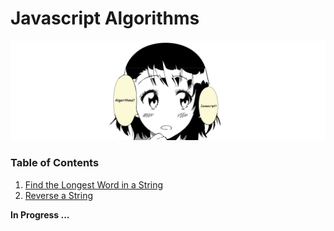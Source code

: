 # Javascript Algorithms

![onodera-js](https://github.com/evenhold/javascript-algorithms/blob/master/screenshots/onodera-js-alpha.png)

### Table of Contents
1. [Find the Longest Word in a String](https://github.com/evenhold/javascript-algorithms/blob/master/algorithms-js-basic/001-find-the-word.js)
1. [Reverse a String](#)


**In Progress ...**
